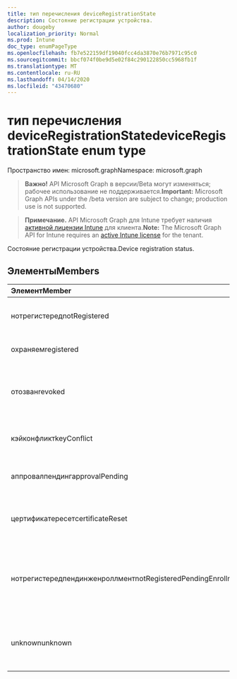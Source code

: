 ```yaml
---
title: тип перечисления deviceRegistrationState
description: Состояние регистрации устройства.
author: dougeby
localization_priority: Normal
ms.prod: Intune
doc_type: enumPageType
ms.openlocfilehash: fb7e522159df19040fcc4da3870e76b7971c95c0
ms.sourcegitcommit: bbcf074f0be9d5e02f84c290122850cc5968fb1f
ms.translationtype: MT
ms.contentlocale: ru-RU
ms.lasthandoff: 04/14/2020
ms.locfileid: "43470680"
---
```

# <a name="deviceregistrationstate-enum-type"></a><span data-ttu-id="c1672-103">тип перечисления deviceRegistrationState</span><span class="sxs-lookup"><span data-stu-id="c1672-103">deviceRegistrationState enum type</span></span>

<span data-ttu-id="c1672-104">Пространство имен: microsoft.graph</span><span class="sxs-lookup"><span data-stu-id="c1672-104">Namespace: microsoft.graph</span></span>

> <span data-ttu-id="c1672-105">**Важно!** API Microsoft Graph в версии/Beta могут изменяться; рабочее использование не поддерживается.</span><span class="sxs-lookup"><span data-stu-id="c1672-105">**Important:** Microsoft Graph APIs under the /beta version are subject to change; production use is not supported.</span></span>

> <span data-ttu-id="c1672-106">**Примечание.** API Microsoft Graph для Intune требует наличия [активной лицензии Intune](https://go.microsoft.com/fwlink/?linkid=839381) для клиента.</span><span class="sxs-lookup"><span data-stu-id="c1672-106">**Note:** The Microsoft Graph API for Intune requires an [active Intune license](https://go.microsoft.com/fwlink/?linkid=839381) for the tenant.</span></span>

<span data-ttu-id="c1672-107">Состояние регистрации устройства.</span><span class="sxs-lookup"><span data-stu-id="c1672-107">Device registration status.</span></span>

## <a name="members"></a><span data-ttu-id="c1672-108">Элементы</span><span class="sxs-lookup"><span data-stu-id="c1672-108">Members</span></span>
|<span data-ttu-id="c1672-109">Элемент</span><span class="sxs-lookup"><span data-stu-id="c1672-109">Member</span></span>|<span data-ttu-id="c1672-110">Значение</span><span class="sxs-lookup"><span data-stu-id="c1672-110">Value</span></span>|<span data-ttu-id="c1672-111">Описание</span><span class="sxs-lookup"><span data-stu-id="c1672-111">Description</span></span>|
|:---|:---|:---|
|<span data-ttu-id="c1672-112">нотрегистеред</span><span class="sxs-lookup"><span data-stu-id="c1672-112">notRegistered</span></span>|<span data-ttu-id="c1672-113">нуль</span><span class="sxs-lookup"><span data-stu-id="c1672-113">0</span></span>|<span data-ttu-id="c1672-114">Устройство не зарегистрировано.</span><span class="sxs-lookup"><span data-stu-id="c1672-114">The device is not registered.</span></span>|
|<span data-ttu-id="c1672-115">охраняем</span><span class="sxs-lookup"><span data-stu-id="c1672-115">registered</span></span>|<span data-ttu-id="c1672-116">2</span><span class="sxs-lookup"><span data-stu-id="c1672-116">2</span></span>|<span data-ttu-id="c1672-117">Устройство зарегистрировано.</span><span class="sxs-lookup"><span data-stu-id="c1672-117">The device is registered.</span></span>|
|<span data-ttu-id="c1672-118">отозван</span><span class="sxs-lookup"><span data-stu-id="c1672-118">revoked</span></span>|<span data-ttu-id="c1672-119">4</span><span class="sxs-lookup"><span data-stu-id="c1672-119">3</span></span>|<span data-ttu-id="c1672-120">Устройство заблокировано, очищено или снято.</span><span class="sxs-lookup"><span data-stu-id="c1672-120">The device has been blocked, wiped or retired.</span></span>|
|<span data-ttu-id="c1672-121">кэйконфликт</span><span class="sxs-lookup"><span data-stu-id="c1672-121">keyConflict</span></span>|<span data-ttu-id="c1672-122">4 </span><span class="sxs-lookup"><span data-stu-id="c1672-122">4</span></span>|<span data-ttu-id="c1672-123">У устройства есть конфликт ключей.</span><span class="sxs-lookup"><span data-stu-id="c1672-123">The device has a key conflict.</span></span>|
|<span data-ttu-id="c1672-124">аппровалпендинг</span><span class="sxs-lookup"><span data-stu-id="c1672-124">approvalPending</span></span>|<span data-ttu-id="c1672-125">5 </span><span class="sxs-lookup"><span data-stu-id="c1672-125">5</span></span>|<span data-ttu-id="c1672-126">Устройство ожидает утверждения.</span><span class="sxs-lookup"><span data-stu-id="c1672-126">The device is pending approval.</span></span>|
|<span data-ttu-id="c1672-127">цертификатересет</span><span class="sxs-lookup"><span data-stu-id="c1672-127">certificateReset</span></span>|<span data-ttu-id="c1672-128">6 </span><span class="sxs-lookup"><span data-stu-id="c1672-128">6</span></span>|<span data-ttu-id="c1672-129">Сертификат устройства сброшен.</span><span class="sxs-lookup"><span data-stu-id="c1672-129">The device certificate has been reset.</span></span>|
|<span data-ttu-id="c1672-130">нотрегистередпендинженроллмент</span><span class="sxs-lookup"><span data-stu-id="c1672-130">notRegisteredPendingEnrollment</span></span>|<span data-ttu-id="c1672-131">7 </span><span class="sxs-lookup"><span data-stu-id="c1672-131">7</span></span>|<span data-ttu-id="c1672-132">Устройство не зарегистрировано и находится в состоянии ожидания регистрации.</span><span class="sxs-lookup"><span data-stu-id="c1672-132">The device is not registered and pending enrollment.</span></span>|
|<span data-ttu-id="c1672-133">unknown</span><span class="sxs-lookup"><span data-stu-id="c1672-133">unknown</span></span>|<span data-ttu-id="c1672-134">8 </span><span class="sxs-lookup"><span data-stu-id="c1672-134">8</span></span>|<span data-ttu-id="c1672-135">Состояние регистрации устройства неизвестно.</span><span class="sxs-lookup"><span data-stu-id="c1672-135">The device registration status is unknown.</span></span>|



